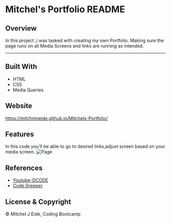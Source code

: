 # Mitchel's Portfolio README 

## Overview 
In this project ,i was tasked with creating my own Portfolio. Making sure the page runs on all Media Screens
and links are running as intended. 

---
## Built With 
* HTML
* CSS 
* Media Queries


## Website 
https://mitchmneide.github.io/Mitchels-Portfolio/  

## Features 
In this code you'll be able to go to desired links,adjust screen based on your media screen. 
![Page](assets/images/portfolio.gif)

## References 
* [Youtube-DCODE](https://www.youtube.com/watch?v=exb2ab72Xhs) 
* [Code Greeper](https://www.codegrepper.com/code-examples/css/how+to+remove+white+space+in+the+right+side+of+web+page)

## License & Copyright 
© Mitchel J Eide, Coding Bootcamp